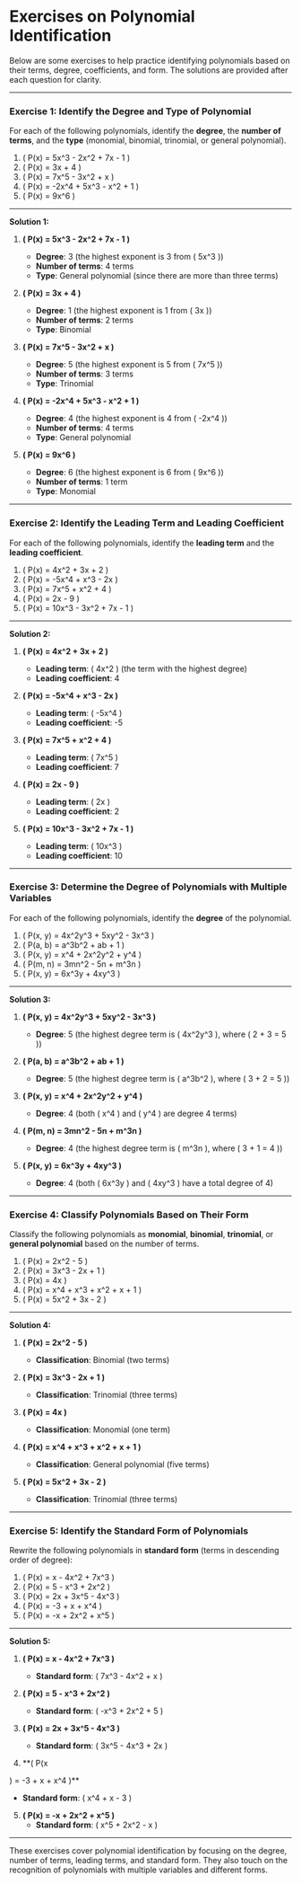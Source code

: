 # Exercises on Polynomial Identification

Below are some exercises to help practice identifying polynomials based on their terms, degree, coefficients, and form. The solutions are provided after each question for clarity.

---

### **Exercise 1: Identify the Degree and Type of Polynomial**

For each of the following polynomials, identify the **degree**, the **number of terms**, and the **type** (monomial, binomial, trinomial, or general polynomial).

1. \( P(x) = 5x^3 - 2x^2 + 7x - 1 \)
2. \( P(x) = 3x + 4 \)
3. \( P(x) = 7x^5 - 3x^2 + x \)
4. \( P(x) = -2x^4 + 5x^3 - x^2 + 1 \)
5. \( P(x) = 9x^6 \)

---

**Solution 1:**

1. **\( P(x) = 5x^3 - 2x^2 + 7x - 1 \)**  
   - **Degree**: 3 (the highest exponent is 3 from \( 5x^3 \))  
   - **Number of terms**: 4 terms  
   - **Type**: General polynomial (since there are more than three terms)

2. **\( P(x) = 3x + 4 \)**  
   - **Degree**: 1 (the highest exponent is 1 from \( 3x \))  
   - **Number of terms**: 2 terms  
   - **Type**: Binomial

3. **\( P(x) = 7x^5 - 3x^2 + x \)**  
   - **Degree**: 5 (the highest exponent is 5 from \( 7x^5 \))  
   - **Number of terms**: 3 terms  
   - **Type**: Trinomial

4. **\( P(x) = -2x^4 + 5x^3 - x^2 + 1 \)**  
   - **Degree**: 4 (the highest exponent is 4 from \( -2x^4 \))  
   - **Number of terms**: 4 terms  
   - **Type**: General polynomial

5. **\( P(x) = 9x^6 \)**  
   - **Degree**: 6 (the highest exponent is 6 from \( 9x^6 \))  
   - **Number of terms**: 1 term  
   - **Type**: Monomial

---

### **Exercise 2: Identify the Leading Term and Leading Coefficient**

For each of the following polynomials, identify the **leading term** and the **leading coefficient**.

1. \( P(x) = 4x^2 + 3x + 2 \)
2. \( P(x) = -5x^4 + x^3 - 2x \)
3. \( P(x) = 7x^5 + x^2 + 4 \)
4. \( P(x) = 2x - 9 \)
5. \( P(x) = 10x^3 - 3x^2 + 7x - 1 \)

---

**Solution 2:**

1. **\( P(x) = 4x^2 + 3x + 2 \)**  
   - **Leading term**: \( 4x^2 \) (the term with the highest degree)  
   - **Leading coefficient**: 4

2. **\( P(x) = -5x^4 + x^3 - 2x \)**  
   - **Leading term**: \( -5x^4 \)  
   - **Leading coefficient**: -5

3. **\( P(x) = 7x^5 + x^2 + 4 \)**  
   - **Leading term**: \( 7x^5 \)  
   - **Leading coefficient**: 7

4. **\( P(x) = 2x - 9 \)**  
   - **Leading term**: \( 2x \)  
   - **Leading coefficient**: 2

5. **\( P(x) = 10x^3 - 3x^2 + 7x - 1 \)**  
   - **Leading term**: \( 10x^3 \)  
   - **Leading coefficient**: 10

---

### **Exercise 3: Determine the Degree of Polynomials with Multiple Variables**

For each of the following polynomials, identify the **degree** of the polynomial.

1. \( P(x, y) = 4x^2y^3 + 5xy^2 - 3x^3 \)
2. \( P(a, b) = a^3b^2 + ab + 1 \)
3. \( P(x, y) = x^4 + 2x^2y^2 + y^4 \)
4. \( P(m, n) = 3mn^2 - 5n + m^3n \)
5. \( P(x, y) = 6x^3y + 4xy^3 \)

---

**Solution 3:**

1. **\( P(x, y) = 4x^2y^3 + 5xy^2 - 3x^3 \)**  
   - **Degree**: 5 (the highest degree term is \( 4x^2y^3 \), where \( 2 + 3 = 5 \))

2. **\( P(a, b) = a^3b^2 + ab + 1 \)**  
   - **Degree**: 5 (the highest degree term is \( a^3b^2 \), where \( 3 + 2 = 5 \))

3. **\( P(x, y) = x^4 + 2x^2y^2 + y^4 \)**  
   - **Degree**: 4 (both \( x^4 \) and \( y^4 \) are degree 4 terms)

4. **\( P(m, n) = 3mn^2 - 5n + m^3n \)**  
   - **Degree**: 4 (the highest degree term is \( m^3n \), where \( 3 + 1 = 4 \))

5. **\( P(x, y) = 6x^3y + 4xy^3 \)**  
   - **Degree**: 4 (both \( 6x^3y \) and \( 4xy^3 \) have a total degree of 4)

---

### **Exercise 4: Classify Polynomials Based on Their Form**

Classify the following polynomials as **monomial**, **binomial**, **trinomial**, or **general polynomial** based on the number of terms.

1. \( P(x) = 2x^2 - 5 \)
2. \( P(x) = 3x^3 - 2x + 1 \)
3. \( P(x) = 4x \)
4. \( P(x) = x^4 + x^3 + x^2 + x + 1 \)
5. \( P(x) = 5x^2 + 3x - 2 \)

---

**Solution 4:**

1. **\( P(x) = 2x^2 - 5 \)**  
   - **Classification**: Binomial (two terms)

2. **\( P(x) = 3x^3 - 2x + 1 \)**  
   - **Classification**: Trinomial (three terms)

3. **\( P(x) = 4x \)**  
   - **Classification**: Monomial (one term)

4. **\( P(x) = x^4 + x^3 + x^2 + x + 1 \)**  
   - **Classification**: General polynomial (five terms)

5. **\( P(x) = 5x^2 + 3x - 2 \)**  
   - **Classification**: Trinomial (three terms)

---

### **Exercise 5: Identify the Standard Form of Polynomials**

Rewrite the following polynomials in **standard form** (terms in descending order of degree):

1. \( P(x) = x - 4x^2 + 7x^3 \)
2. \( P(x) = 5 - x^3 + 2x^2 \)
3. \( P(x) = 2x + 3x^5 - 4x^3 \)
4. \( P(x) = -3 + x + x^4 \)
5. \( P(x) = -x + 2x^2 + x^5 \)

---

**Solution 5:**

1. **\( P(x) = x - 4x^2 + 7x^3 \)**  
   - **Standard form**: \( 7x^3 - 4x^2 + x \)

2. **\( P(x) = 5 - x^3 + 2x^2 \)**  
   - **Standard form**: \( -x^3 + 2x^2 + 5 \)

3. **\( P(x) = 2x + 3x^5 - 4x^3 \)**  
   - **Standard form**: \( 3x^5 - 4x^3 + 2x \)

4. **\( P(x

) = -3 + x + x^4 \)**  
   - **Standard form**: \( x^4 + x - 3 \)

5. **\( P(x) = -x + 2x^2 + x^5 \)**  
   - **Standard form**: \( x^5 + 2x^2 - x \)

---

These exercises cover polynomial identification by focusing on the degree, number of terms, leading terms, and standard form. They also touch on the recognition of polynomials with multiple variables and different forms.